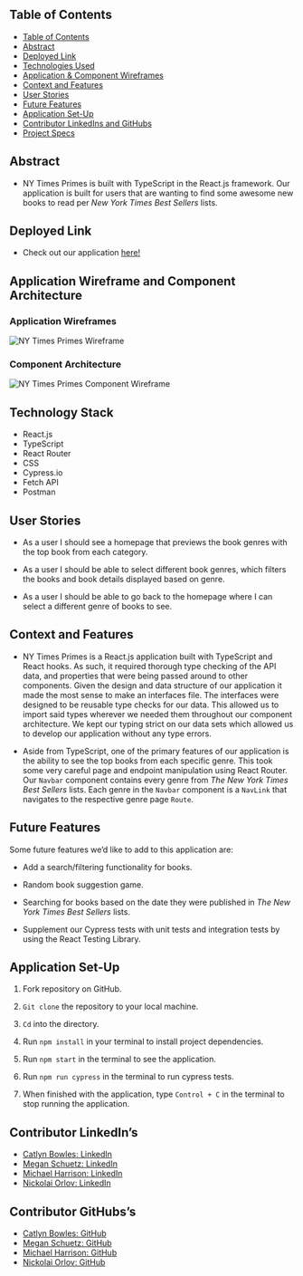 
## Table of Contents

- [Table of Contents](#table-of-contents)
- [Abstract](#abstract)
- [Deployed Link](#deployed-link])
- [Technologies Used](#technologies-used)
- [Application & Component Wireframes](#application-and-component-wireframes)
- [Context and Features](#context-and-features)
- [User Stories](#user-stories)
- [Future Features](#future-features)
- [Application Set-Up](#application-set-up)
- [Contributor LinkedIns and GitHubs](#contributor-linkedin-and-github)
- [Project Specs](#project-specs)

## Abstract

- NY Times Primes is built with TypeScript in the React.js framework.  Our application is built for users that are wanting to find some awesome new books to read per _New York Times Best Sellers_ lists. 

## Deployed Link

- Check out our application [here!]() 

## Application Wireframe and Component Architecture

### Application Wireframes

![NY Times Primes  Wireframe](https://user-images.githubusercontent.com/95496577/181833601-0fab9089-edde-493d-a01a-3c8ebe30d9e9.png) 

### Component Architecture

![NY Times Primes  Component Wireframe](https://user-images.githubusercontent.com/95496577/181833596-9272083a-7b94-4cf4-871c-7c801fc6e87e.png) 

## Technology Stack

- React.js
- TypeScript
- React Router
- CSS
- Cypress.io
- Fetch API
- Postman

## User Stories

- As a user I should see a homepage that previews the book genres with the top book from each category. 

- As a user I should be able to select different book genres, which filters the books and book details displayed based on genre. 

- As a user I should be able to go back to the homepage where I can select a different genre of books to see. 

## Context and Features

- NY Times Primes is a React.js application built with TypeScript and React hooks. As such, it required thorough type checking of the API data, and properties that were being passed around to other components. Given the design and data structure of our application it made the most sense to make an interfaces file. The interfaces were designed to be reusable type checks for our data. This allowed us to import said types wherever we needed them throughout our component architecture. We kept our typing strict on our data sets which allowed us to develop our application without any type errors. 

- Aside from TypeScript, one of the primary features of our application is the ability to see the top books from each specific genre. This took some very careful page and endpoint manipulation using React Router. Our `Navbar` component contains every genre from _The New York Times Best Sellers_ lists. Each genre in the `Navbar` component is a `NavLink` that navigates to the respective genre page `Route`.


## Future Features

Some future features we’d like to add to this application are:

- Add a search/filtering functionality for books.

- Random book suggestion game. 

- Searching for books based on the date they were published in _The New York Times Best Sellers_ lists.

- Supplement our Cypress tests with unit tests and integration tests by using the React Testing Library.

## Application Set-Up

1. Fork repository on GitHub.

2. `Git clone` the repository to your local machine.

4. `Cd` into the directory.

5. Run `npm install` in your terminal to install project dependencies.

6. Run `npm start` in the terminal to see the application. 

7. Run `npm run cypress` in the terminal  to run cypress tests. 

8. When finished with the application, type `Control + C` in the terminal to stop running the application. 

## Contributor LinkedIn’s

- [Catlyn Bowles: LinkedIn](https://www.linkedin.com/in/catlyn-bowles/)      
- [Megan Schuetz: LinkedIn](https://www.linkedin.com/in/megan-schuetz/)     
- [Michael Harrison: LinkedIn](https://www.linkedin.com/in/michael-j-harrison57/)    
- [Nickolai Orlov: LinkedIn](https://www.linkedin.com/in/nickolaio/)     

## Contributor GitHubs’s

- [Catlyn Bowles: GitHub](https://github.com/catlynbowles)       
- [Megan Schuetz: GitHub](https://github.com/megschuetz)       
- [Michael Harrison: GitHub](https://github.com/mikeharrison57)     
- [Nickolai Orlov: GitHub](https://github.com/orlov-n)      

